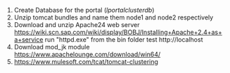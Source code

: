 1. Create Database for the portal (*lportalclusterdb*)
2. Unzip tomcat bundles and name them node1 and node2 respectively
3. Download and unzip Apache24 web server
	https://wiki.scn.sap.com/wiki/display/BOBJ/Installing+Apache+2.4+as+a+service
	run "httpd.exe" from the bin folder
	test http://localhost
4. Download mod_jk module
	https://www.apachelounge.com/download/win64/
5. https://www.mulesoft.com/tcat/tomcat-clustering
